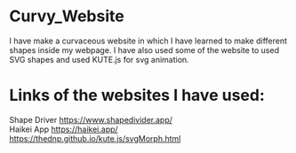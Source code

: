 # Curvy_Website

I have make a curvaceous website in which I have learned to make different shapes inside my webpage.
I have also used some of the website to used SVG shapes and used KUTE.js for svg animation.

# Links of the websites I have used:

Shape Driver https://www.shapedivider.app/ <br>
Haikei App https://haikei.app/<br>
https://thednp.github.io/kute.js/svgMorph.html
